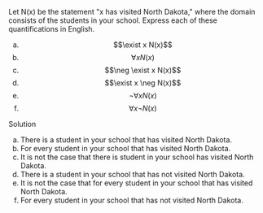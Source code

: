 Let N(x) be the statement "x has visited North Dakota," where the domain consists of the students in your school. Express each of these quantifications in English.

1. $$\exist x N(x)$$
1. $$\forall x N(x)$$
1. $$\neg \exist x N(x)$$
1. $$\exist x \neg N(x)$$
1. $$\neg \forall x N(x)$$
1. $$\forall x \neg N(x)$$

Solution

1. There is a student in your school that has visited North Dakota.
1. For every student in your school that has visited North Dakota.
1. It is not the case that there is student in your school has visited North Dakota.
1. There is a student in your school that has not visited North Dakota.
1. It is not the case that for every student in your school that has visited North Dakota.
1. For every student in your school that has not visited North Dakota.

<style type="text/css">
    ol { list-style-type: lower-alpha; }
</style>